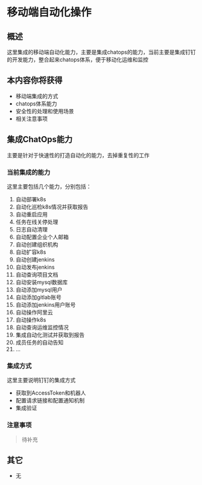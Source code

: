 # 移动端自动化操作
 
## 概述

这里集成的移动端自动化能力，主要是集成chatops的能力，当前主要是集成钉钉的开发能力，整合起来chatops体系，便于移动化运维和监控

## 本内容你将获得

- 移动端集成的方式
- chatops体系能力
- 安全性的处理和使用场景
- 相关注意事项

## 集成ChatOps能力

主要是针对于快速性的打造自动化的能力，去掉重复性的工作

### 当前集成的能力

这里主要包括几个能力，分别包括：

1. 自动部署k8s
2. 自动化巡检k8s情况并获取报告
3. 自动重启应用
4. 任务在线关停处理
5. 日志自动清理
6. 自动配置企业个人邮箱
7. 自动创建组织机构
8. 自动扩容k8s
9. 自动创建jenkins
10. 自动发布jenkins
11. 自动查询项目文档
12. 自动安装mysql数据库
13. 自动添加mysql用户
14. 自动添加gitlab账号
15. 自动添加jenkins用户账号
16. 自动操作阿里云
17. 自动操作k8s
18. 自动查询运维监控情况
19. 集成自动化测试并获取到报告 
20. 成员任务的自动告知
21. ...

### 集成方式

这里主要说明钉钉的集成方式

- 获取到AccessToken和机器人
- 配置请求链接和配置通知机制
- 集成验证

### 注意事项

> 待补充

### 

## 其它

- 无
